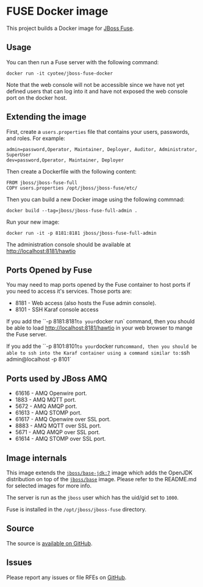 # FUSE Docker image

This project builds a Docker image for [JBoss Fuse](http://www.jboss.org/products/fuse/overview/).

## Usage

You can then run a Fuse server with the following command:

    docker run -it cyotee/jboss-fuse-docker

Note that the web console will not be accessible since we have not yet defined users that can log into it
and have not exposed the web console port on the docker host.

## Extending the image

First, create a `users.properties` file that contains your users, passwords, and roles.  For example:

    admin=password,Operator, Maintainer, Deployer, Auditor, Administrator, SuperUser
    dev=password,Operator, Maintainer, Deployer


Then create a Dockerfile with the following content:

    FROM jboss/jboss-fuse-full
    COPY users.properties /opt/jboss/jboss-fuse/etc/
    

Then you can build a new Docker image using the following commnad:

    docker build --tag=jboss/jboss-fuse-full-admin .

Run your new image:

    docker run -it -p 8181:8181 jboss/jboss-fuse-full-admin

The administration console should be available at [http://localhost:8181/hawtio](http://localhost:8181/hawtio)

## Ports Opened by Fuse

You may need to map ports opened by the Fuse container to host ports if you need to access it's services.
Those ports are:

* 8181 - Web access (also hosts the Fuse admin console).
* 8101 - SSH Karaf console access

If you add the ``-p 8181:8181` to your `docker run` command, then you should be able to load [http://localhost:8181/hawtio](http://localhost:8181/hawtio) in your web browser to mange the Fuse server.

If you add the ``-p 8101:8101` to your `docker run` command, then you should be able to ssh into the Karaf container using a command similar to: `ssh admin@localhost -p 8101`

## Ports used by JBoss AMQ

* 61616 - AMQ Openwire port.
* 1883  - AMQ MQTT port.
* 5672  - AMQ AMQP port.
* 61613 - AMQ STOMP port.
* 61617 - AMQ Openwire over SSL port.
* 8883  - AMQ MQTT over SSL port.
* 5671  - AMQ AMQP over SSL port.
* 61614 - AMQ STOMP over SSL port.

## Image internals

This image extends the [`jboss/base-jdk:7`](https://github.com/JBoss-Dockerfiles/base-jdk/tree/jdk7) image which adds the OpenJDK distribution on top of the [`jboss/base`](https://github.com/JBoss-Dockerfiles/base) image. Please refer to the README.md for selected images for more info.

The server is run as the `jboss` user which has the uid/gid set to `1000`.

Fuse is installed in the `/opt/jboss/jboss-fuse` directory.

## Source

The source is [available on GitHub](https://github.com/jboss-fuse/jboss-fuse-docker).

## Issues

Please report any issues or file RFEs on [GitHub](https://github.com/jboss-fuse/jboss-fuse-docker/issues).